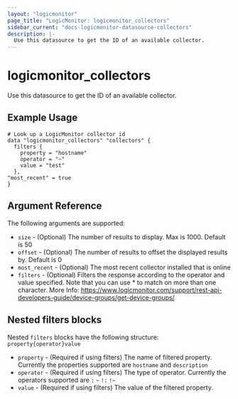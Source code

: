 ```yaml
---
layout: "logicmonitor"
page_title: "LogicMonitor: logicmonitor_collectors"
sidebar_current: "docs-logicmonitor-datasource-collectors"
description: |-
  Use this datasource to get the ID of an available collector.
---
```


# logicmonitor_collectors

Use this datasource to get the ID of an available collector.

## Example Usage

```hcl
# Look up a LogicMonitor collector id
data "logicmonitor_collectors" "collectors" {
  filters {
    property = "hostname"
    operator = "~"
    value = "test"
  },
"most_recent" = true
}
```

## Argument Reference

The following arguments are supported:

* `size` - (Optional) The number of results to display. Max is 1000. Default is 50
* `offset` - (Optional) The number of results to offset the displayed results by. Default is 0
* `most_recent` - (Optional) The most recent collector installed that is online
* `filters` - (Optional) Filters the response according to the operator and value specified. Note that you can use * to match on more than one character. More Info: https://www.logicmonitor.com/support/rest-api-developers-guide/device-groups/get-device-groups/

## Nested filters blocks

Nested `filters` blocks have the following structure: `property{operator}value`
* `property` - (Required if using filters) The name of filtered property. Currently the properties supported are `hostname` and `description`
* `operator` - (Required if using filters) The type of operator. Currently the operators supported are `:` `~` `!:` `!~`
* `value` - (Required if using filters) The value of the filtered property.
